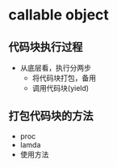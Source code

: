 # callable object

## 代码块执行过程
- 从底层看，执行分两步
  - 将代码块打包，备用
  - 调用代码块(yield)

## 打包代码块的方法
- proc
- lamda
- 使用方法


